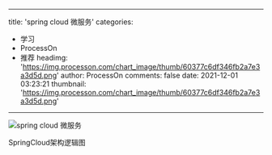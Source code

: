 
---
title: 'spring cloud 微服务'
categories: 
 - 学习
 - ProcessOn
 - 推荐
headimg: 'https://img.processon.com/chart_image/thumb/60377c6df346fb2a7e3a3d5d.png'
author: ProcessOn
comments: false
date: 2021-12-01 03:23:21
thumbnail: 'https://img.processon.com/chart_image/thumb/60377c6df346fb2a7e3a3d5d.png'
---

<div>   
<img class="thumb" alt="spring cloud 微服务" src="https://img.processon.com/chart_image/thumb/60377c6df346fb2a7e3a3d5d.png" referrerpolicy="no-referrer">
<p>SpringCloud架构逻辑图</p>  
</div>
            